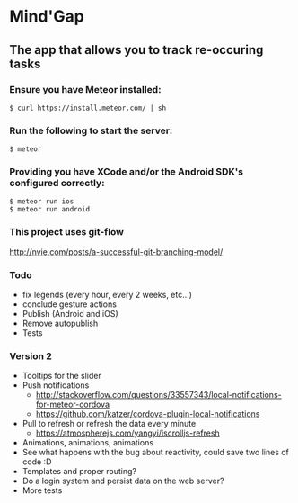 # Mind'Gap
## The app that allows you to track re-occuring tasks

### Ensure you have Meteor installed:

    $ curl https://install.meteor.com/ | sh   

### Run the following to start the server:

    $ meteor

### Providing you have XCode and/or the Android SDK's configured correctly:

    $ meteor run ios
    $ meteor run android

### This project uses git-flow

http://nvie.com/posts/a-successful-git-branching-model/

### Todo

- fix legends (every hour, every 2 weeks, etc...)
- conclude gesture actions
- Publish (Android and iOS)
- Remove autopublish
- Tests

### Version 2

- Tooltips for the slider
- Push notifications
  - http://stackoverflow.com/questions/33557343/local-notifications-for-meteor-cordova
  - https://github.com/katzer/cordova-plugin-local-notifications
- Pull to refresh or refresh the data every minute
  - https://atmospherejs.com/yangyi/iscrolljs-refresh
- Animations, animations, animations
- See what happens with the bug about reactivity, could save two lines of code :D
- Templates and proper routing?
- Do a login system and persist data on the web server?
- More tests

